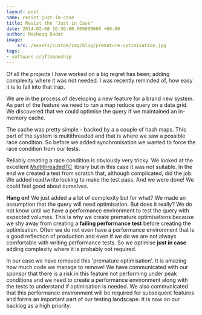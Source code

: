 ```yaml
---
layout: post
name: resist-just-in-case
title: Resist the "Just in Case"
date: 2014-02-08 16:50:00.000000000 +00:00
author: Mashooq Badar
image:
    src: /assets/custom/img/blog/premature-optimisation.jpg
tags:
- software craftsmanship
---
```


Of all the projects I have worked on a big regret has been; adding complexity where it was not needed. I was recently reminded of, how easy it is to fall into that trap.

We are in the process of developing a new feature for a brand new system. As part of the feature we need to run a map reduce query on a data grid. We discovered that we could optimise the query if we maintained an in-memory cache.

The cache was pretty simple - backed by a a couple of hash maps. This part of the system is multithreaded and that is where we saw a possible race condition. So before we added synchronisation we wanted to force the race condition from our tests.

Reliably creating a race condition is obviously very tricky. We looked at the excellent [MultithreadedTC](http://www.cs.umd.edu/projects/PL/multithreadedtc/overview.html) library but in this case it was not suitable. In the end we created a test from scratch that, although complicated, did the job. We added read/write locking to make the test pass. And we were done! We could feel good about ourselves.

__Hang on!__ We just added a a lot of complexity but for what? We made an assumption that the query will need optimisation. But does it really? We do not know until we have a performance environment to test the query with expected volumes. This is why we create premature optimisations because we shy away from creating a __failing performance test__ before creating the optimisation. Often we do not even have a performance environment that is a good reflection of production and even if we do we are not always comfortable with writing performance tests. So we optimise __just in case__ adding complexity where it is probably not required.

In our case we have removed this 'premature optimisation'. It is amazing how much code we manage to remove! We have communicated with our sponsor that there is a risk in this feature not performing under peak conditions and we need to create a performance environment along with the tests to understand if optimisation is needed. We also communicated that this performance environment will be required for subsequent features and forms an important part of our testing landscape. It is now on our backlog as a high priority.
